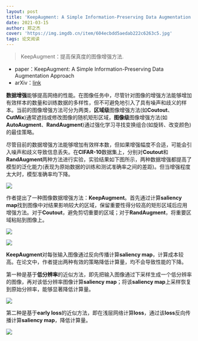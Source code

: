 ```yaml
---
layout: post
title: 'KeepAugment: A Simple Information-Preserving Data Augmentation Approach'
date: 2021-03-15
author: 郑之杰
cover: 'https://img.imgdb.cn/item/604ecbdd5aedab222c6263c5.jpg'
tags: 论文阅读
---
```


> KeepAugment：提高保真度的图像增强方法.

- paper：KeepAugment: A Simple Information-Preserving Data Augmentation Approach
- arXiv：[link](https://arxiv.org/abs/2011.11778)

**数据增强**能够提高网络的性能。在图像任务中，尽管针对图像的增强方法能够增加有效样本的数量和训练数据的多样性，但不可避免地引入了具有噪声和歧义的样本。当前的图像增强方法可分为两类，**区域级**图像增强方法(如**Coutout**、**CutMix**)通常遮挡或修改图像的随机矩形区域，**图像级**图像增强方法(如**AutoAugment**、**RandAugment**)通过强化学习寻找变换组合(如旋转、改变颜色)的最佳策略。

尽管目前的数据增强方法能够增加有效样本数，但如果增强幅度不合适，可能会引入噪声和歧义导致信息丢失。在**CIFAR-10**数据集上，分别对**Coutout**和**RandAugment**两种方法进行实验，实验结果如下图所示，两种数据增强都提高了模型的泛化能力(表现为原始数据的训练和测试准确率之间的差距)。但当增强程度太大时，模型准确率均下降。

![](https://img.imgdb.cn/item/604ed2315aedab222c668477.jpg)

作者提出了一种图像数据增强方法：**KeepAugment**。首先通过计算**saliency map**找到图像中对结果影响较大的区域，保留重要性得分较高的矩形区域后应用增强方法。对于**Coutout**，避免剪切重要的区域；对于**RandAugment**，将重要区域粘贴到图像上。

![](https://img.imgdb.cn/item/604ed7de5aedab222c69ad1b.jpg)

![](https://img.imgdb.cn/item/604ed7b95aedab222c699a0b.jpg)

**KeepAugment**对每张输入图像通过反向传播计算**saliency map**，计算成本较高。在论文中，作者提出两种有效的策略降低计算量，均不会导致性能的下降。

第一种是基于**低分辨率**的近似方法，即先把输入图像通过下采样生成一个低分辨率的图像，再对该低分辨率图像计算**saliency map**；将该**saliency map**上采样恢复到原始分辨率，能够显著降低计算量。

![](https://img.imgdb.cn/item/604ed6765aedab222c68e203.jpg)

第二种是基于**early loss**的近似方法，即在浅层网络计算**loss**，通过该**loss**反向传播计算**saliency map**，降低计算量。

![](https://img.imgdb.cn/item/604ed6885aedab222c68ef5b.jpg)
